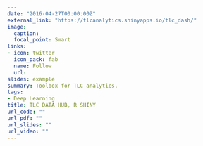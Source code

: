 ```yaml
---
date: "2016-04-27T00:00:00Z"
external_link: "https://tlcanalytics.shinyapps.io/tlc_dash/"
image:
  caption: 
  focal_point: Smart
links:
- icon: twitter
  icon_pack: fab
  name: Follow
  url: 
slides: example
summary: Toolbox for TLC analytics.
tags:
- Deep Learning
title: TLC DATA HUB, R SHINY
url_code: ""
url_pdf: ""
url_slides: ""
url_video: ""
---
```

